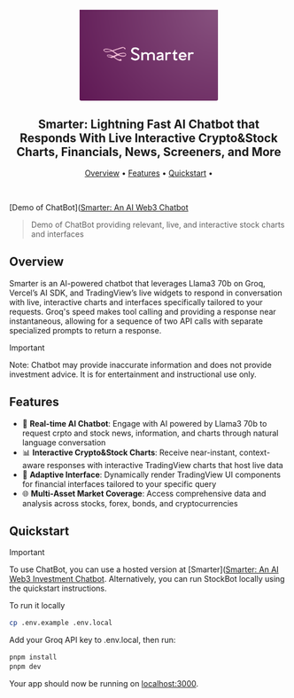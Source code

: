 <h2 align="center">
 <br>
 <img src="public/微信图片_20240814161954.png" alt="Smarter: AI ChatBot tool for investments" width="250">
 <br>
 <br>
 Smarter: Lightning Fast AI Chatbot that Responds With Live Interactive Crypto&Stock Charts, Financials, News, Screeners, and More 
 <br>
</h2>

<p align="center">
 <a href="#Overview">Overview</a> •
 <a href="#Features">Features</a> •
 <a href="#Quickstart">Quickstart</a> •
</p>

<br>

[Demo of ChatBot]([Smarter: An AI Web3 Chatbot](https://stockbot-powered-by-groq-n8ecs6hwq-bofu2007s-projects.vercel.app/)
> Demo of ChatBot providing relevant, live, and interactive stock charts and interfaces


## Overview

Smarter is an AI-powered chatbot that leverages Llama3 70b on Groq, Vercel’s AI SDK, and TradingView’s live widgets to respond in conversation with live, interactive charts and interfaces specifically tailored to your requests. Groq's speed makes tool calling and providing a response near instantaneous, allowing for a sequence of two API calls with separate specialized prompts to return a response.

> [!IMPORTANT]
>  Note: Chatbot may provide inaccurate information and does not provide investment advice. It is for entertainment and instructional use only.

## Features

- 🤖 **Real-time AI Chatbot**: Engage with AI powered by Llama3 70b to request crpto and stock news, information, and charts through natural language conversation
- 📊 **Interactive Crypto&Stock Charts**: Receive near-instant, context-aware responses with interactive TradingView charts that host live data
- 🔄 **Adaptive Interface**: Dynamically render TradingView UI components for financial interfaces tailored to your specific query
- 🌐 **Multi-Asset Market Coverage**: Access comprehensive data and analysis across stocks, forex, bonds, and cryptocurrencies



## Quickstart

> [!IMPORTANT]
> To use ChatBot, you can use a hosted version at [Smarter]([Smarter: An AI Web3 Investment Chatbot](https://stockbot-powered-by-groq-n8ecs6hwq-bofu2007s-projects.vercel.app/).
> Alternatively, you can run StockBot locally using the quickstart instructions.


To run it locally
```bash
cp .env.example .env.local
```

Add your Groq API key to .env.local, then run:

```bash
pnpm install
pnpm dev
```

Your app should now be running on [localhost:3000](http://localhost:3000/).


